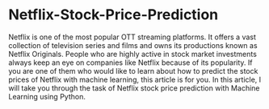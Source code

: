 # Netflix-Stock-Price-Prediction
Netflix is one of the most popular OTT streaming platforms. It offers a vast collection of television series and films and owns its productions known as Netflix Originals. People who are highly active in stock market investments always keep an eye on companies like Netflix because of its popularity. If you are one of them who would like to learn about how to predict the stock prices of Netflix with machine learning, this article is for you. In this article, I will take you through the task of Netflix stock price prediction with Machine Learning using Python.

